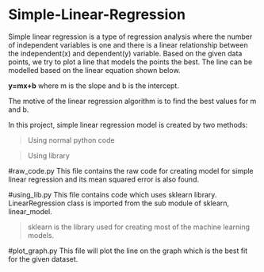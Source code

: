 # Simple-Linear-Regression
Simple linear regression is a type of regression analysis where the number of independent variables is one and there is a linear relationship between the independent(x) and dependent(y) variable. Based on the given data points, we try to plot a line that models the points the best. The line can be modelled based on the linear equation shown below.

 **y=mx+b** 
 where m is the slope and b is the intercept.

The motive of the linear regression algorithm is to find the best values for m and b. 

In this project, simple linear regression model is created by two  methods:

 > Using normal python code
 
 > Using library
 
 #raw_code.py
 This file contains the raw code for creating model for simple linear regression and its mean squared error is also found.
 
 #using_lib.py
 This file contains code which uses sklearn library. LinearRegression class is imported from the sub module of sklearn, linear_model.
  >sklearn is the library used for creating most of the machine learning models.

#plot_graph.py
This file will plot the line on the graph which is the best fit for the given dataset.

